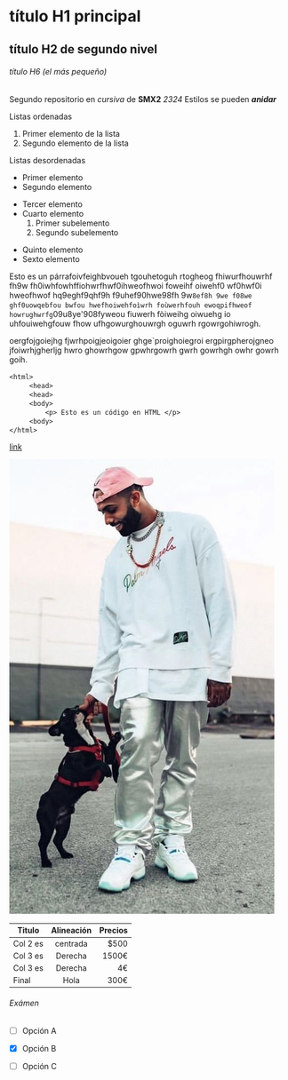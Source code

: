 # título H1 principal

## título H2 de segundo nivel

###### título H6 (el más pequeño)

Segundo repositorio en _cursiva_ de __SMX2__ *2324*
Estilos se pueden **_anidar_**

Listas ordenadas
1. Primer elemento de la lista
2. Segundo elemento de la lista

Listas desordenadas

* Primer elemento
* Segundo elemento
- Tercer elemento
- Cuarto elemento
    1. Primer subelemento
    2. Segundo subelemento
+ Quinto elemento
+ Sexto elemento

Esto es un párrafoivfeighbvoueh tgouhetoguh rtogheog fhiwurfhouwrhf fh9w fh0iwhfowhffiohwrfhwf0ihweofhwoi foweihf oiwehf0 wf0hwf0i hweofhwof hq9eghf9qhf9h f9uhef90hwe98fh 9w`8ef8h 9we f08we ghf0uowqebfou bwfou hwefhoiwehfoìwrh foùwerhfouh ewoqpifhweof howrughwrfg`09u8ye'908fyweou fiuwerh fòiweihg oiwuehg io uhfouiwehgfouw fhow ufhgowurghouwrgh oguwrh rgowrgohiwrogh.

oergfojgoiejhg fjwrhpoigjeoigoier ghge`proighoiegroi ergpirgpherojgneo jfoiwrhjgherljg hwro ghowrhgow gpwhrgowrh gwrh gowrhgh owhr gowrh goih.

```
<html>
     <head>
     <head>
     <body>
         <p> Esto es un código en HTML </p>
     <body>
</html>
```
[link](https://www.fje.edu/ca/fje "Enlace a la web del cole")

![Imagen de papi eladio](https://github.com/paulamoreno27/repositorio2/blob/main/papieladio.jpg "Titulo opcional")

|Titulo |Alineación | Precios|
|----------|:----------:|----------:|
|Col 2 es|centrada|$500|
|Col 3 es|Derecha|1500€|
|Col 3 es|Derecha|4€|
|Final|Hola|300€|

###### Exámen

-[ ] Opción A

-[X] Opción B

-[ ] Opción C

